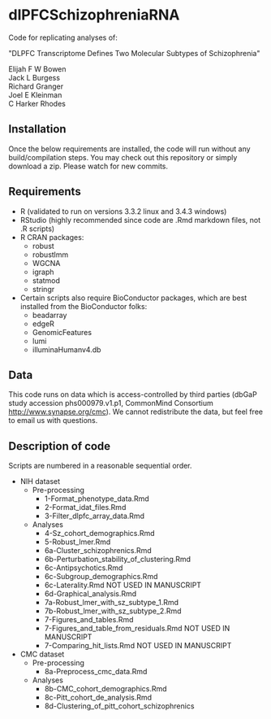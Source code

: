 # dlPFCSchizophreniaRNA
Code for replicating analyses of:

"DLPFC Transcriptome Defines Two Molecular Subtypes of Schizophrenia"

Elijah F W Bowen  
Jack L Burgess  
Richard Granger  
Joel E Kleinman  
C Harker Rhodes

## Installation
Once the below requirements are installed, the code will run without any build/compilation steps. You may check out this repository or simply download a zip. Please watch for new commits.

## Requirements
* R (validated to run on versions 3.3.2 linux and 3.4.3 windows)
* RStudio (highly recommended since code are .Rmd markdown files, not .R scripts)
* R CRAN packages:
    * robust
    * robustlmm
    * WGCNA
    * igraph
    * statmod
    * stringr
* Certain scripts also require BioConductor packages, which are best installed from the BioConductor folks:
    * beadarray
    * edgeR
    * GenomicFeatures
    * lumi
    * illuminaHumanv4.db

## Data
This code runs on data which is access-controlled by third parties (dbGaP study accession phs000979.v1.p1, CommonMind Consortium http://www.synapse.org/cmc). We cannot redistribute the data, but feel free to email us with questions.

## Description of code
Scripts are numbered in a reasonable sequential order.

* NIH dataset
    * Pre-processing
        * 1-Format_phenotype_data.Rmd
        * 2-Format_idat_files.Rmd
        * 3-Filter_dlpfc_array_data.Rmd
    * Analyses
        * 4-Sz_cohort_demographics.Rmd
        * 5-Robust_lmer.Rmd
        * 6a-Cluster_schizophrenics.Rmd
        * 6b-Perturbation_stability_of_clustering.Rmd
        * 6c-Antipsychotics.Rmd
        * 6c-Subgroup_demographics.Rmd
        * 6c-Laterality.Rmd NOT USED IN MANUSCRIPT
        * 6d-Graphical_analysis.Rmd
        * 7a-Robust_lmer_with_sz_subtype_1.Rmd
        * 7b-Robust_lmer_with_sz_subtype_2.Rmd
        * 7-Figures_and_tables.Rmd
        * 7-Figures_and_table_from_residuals.Rmd NOT USED IN MANUSCRIPT
        * 7-Comparing_hit_lists.Rmd NOT USED IN MANUSCRIPT
* CMC dataset  
    * Pre-processing
        * 8a-Preprocess_cmc_data.Rmd
    * Analyses
        * 8b-CMC_cohort_demographics.Rmd
        * 8c-Pitt_cohort_de_analysis.Rmd
        * 8d-Clustering_of_pitt_cohort_schizophrenics
